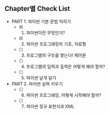 
## Chapter별 Check List
- PART 1. 파이썬 기본 문법 익히기
   - [x] 1. 파이썬이란 무엇인가?
   - [x] 2. 파이썬 프로그래밍의 기초, 자료형
   - [ ] 3. 프로그램의 구조를 쌓는다! 제어문
   - [ ] 4. 프로그램의 입력과 출력은 어떻게 해야 할까?
   - [ ] 5. 파이썬 날개 달기
- PART 2. 파이썬 실력 키우기
   - [ ] 6. 파이썬 프로그래밍, 어떻게 시작해야 할까?
   - [ ] 7. 파이썬 정규 표현식과 XML
